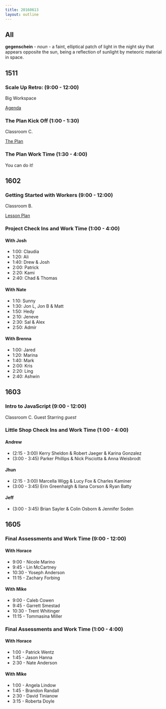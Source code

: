 ```yaml
---
title: 20160613
layout: outline
---
```


## All

**gegenschein** - _noun_ - a faint, elliptical patch of light in the night sky
that appears opposite the sun, being a reflection of sunlight by meteoric
material in space.


## 1511

### Scale Up Retro: (9:00 - 12:00)

Big Workspace

[Agenda](https://gist.github.com/rrgayhart/cceff07e8666a08f843ed869de634026)

### The Plan Kick Off (1:00 - 1:30)

Classroom C.

[The Plan](https://github.com/turingschool/ruby-submissions/tree/master/1511/module_4_assignments/the-plan)

### The Plan Work Time (1:30 - 4:00)

You can do it!


## 1602

### Getting Started with Workers (9:00 - 12:00)

Classroom B.

[Lesson Plan](https://github.com/turingschool/lesson_plans/blob/master/ruby_03-professional_rails_applications/intro_to_background_workers.md)

### Project Check Ins and Work Time (1:00 - 4:00)

#### With Josh
  - 1:00: Claudia
  - 1:20: Ali
  - 1:40: Drew & Josh
  - 2:00: Patrick
  - 2:20: Kami
  - 2:40: Chad & Thomas

#### With Nate
  - 1:10: Sunny
  - 1:30: Jon L, Jon B & Matt
  - 1:50: Hedy
  - 2:10: Jeneve
  - 2:30: Sal & Alex
  - 2:50: Admir

#### With Brenna
  - 1:00: Jared
  - 1:20: Marina
  - 1:40: Mark
  - 2:00: Kris
  - 2:20: Ling
  - 2:40: Ashwin


## 1603

### Intro to JavaScript (9:00 - 12:00)

Classroom C. Guest Starring _guest_

### Little Shop Check Ins and Work Time (1:00 - 4:00)


#### Andrew

* (2:15 - 3:00) Kerry Sheldon & Robert Jaeger & Karina Gonzalez
* (3:00 - 3:45) Parker Phillips & Nick Pisciotta & Anna Weisbrodt

#### Jhun

* (2:15 - 3:00) Marcella Wigg & Lucy Fox & Charles Kaminer
* (3:00 - 3:45) Erin Greenhalgh & Ilana Corson & Ryan Batty

#### Jeff

* (3:00 - 3:45) Brian Sayler & Colin Osborn & Jennifer Soden


## 1605

### Final Assessments and Work Time (9:00 - 12:00)

#### With Horace
* 9:00 - Nicole Marino
* 9:45 - Lin McCartney
* 10:30 - Yoseph Anderson
* 11:15 - Zachary Forbing

#### With Mike
* 9:00 - Caleb Cowen
* 9:45 - Garrett Smestad
* 10:30 - Trent Whitinger
* 11:15 - Tommasina Miller

### Final Assessments and Work Time (1:00 - 4:00)

#### With Horace
* 1:00 - Patrick Wentz
* 1:45 - Jason Hanna
* 2:30 - Nate Anderson

#### With Mike
* 1:00 - Angela Lindow
* 1:45 - Brandon Randall
* 2:30 - David Tinianow
* 3:15 - Roberta Doyle

